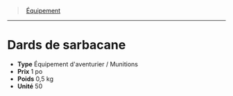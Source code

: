 ﻿---
!Equipment
Type: Équipement d'aventurier / Munitions
Price: 1 po
Weight: 0,5 kg
Unity: 50
Id: equipment_hd.md#dards-de-sarbacane
ParentLink: equipment_hd.md#Équipement
Name: Dards de sarbacane
ParentName: Équipement
NameLevel: 1
---
> [Équipement](hd_equipment.md)

---

# Dards de sarbacane

- **Type** Équipement d'aventurier / Munitions
- **Prix** 1 po
- **Poids** 0,5 kg
- **Unité** 50

